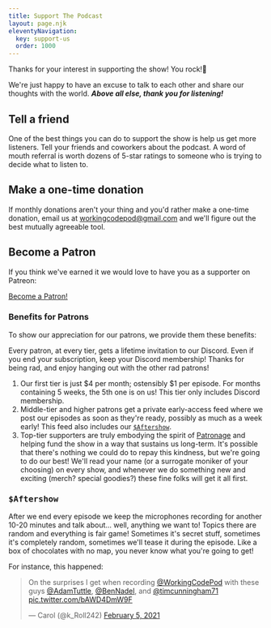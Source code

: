 ```yaml
---
title: Support The Podcast
layout: page.njk
eleventyNavigation:
  key: support-us
  order: 1000
---
```


Thanks for your interest in supporting the show! You rock!🤘

We're just happy to have an excuse to talk to each other and share our thoughts with the world. ***Above all else, thank you for listening!***

## Tell a friend

One of the best things you can do to support the show is help us get more listeners. Tell your friends and coworkers about the podcast. A word of mouth referral is worth dozens of 5-star ratings to someone who is trying to decide what to listen to.

## Make a one-time donation

If monthly donations aren't your thing and you'd rather make a one-time donation, email us at <a href="mailto:workingcodepod@gmail.com">workingcodepod@gmail.com</a> and we'll figure out the best mutually agreeable tool.

## Become a Patron

If you think we've earned it we would love to have you as a supporter on Patreon:

<a href="https://www.patreon.com/bePatron?u=45624319" data-patreon-widget-type="become-patron-button">Become a Patron!</a>

### Benefits for Patrons

To show our appreciation for our patrons, we provide them these benefits:

Every patron, at every tier, gets a lifetime invitation to our Discord. Even if you end your subscription, keep your Discord membership! Thanks for being rad, and enjoy hanging out with the other rad patrons!

1. Our first tier is just $4 per month; ostensibly $1 per episode. For months containing 5 weeks, the 5th one is on us! This tier only includes Discord membership.
2. Middle-tier and higher patrons get a private early-access feed where we post our episodes as soon as they're ready, possibly as much as a week early! This feed also includes our [`$Aftershow`](#aftershow).
3. Top-tier supporters are truly embodying the spirit of [Patronage](https://en.wikipedia.org/wiki/Patronage) and helping fund the show in a way that sustains us long-term. It's possible that there's nothing we could do to repay this kindness, but we're going to do our best! We'll read your name (or a surrogate moniker of your choosing) on every show, and whenever we do something new and exciting (merch? special goodies?) these fine folks will get it all first.

<h3 id="aftershow"><pre>$Aftershow</pre></h3>

After we end every episode we keep the microphones recording for another 10-20 minutes and talk about... well, anything we want to! Topics there are random and everything is fair game! Sometimes it's secret stuff, sometimes it's completely random, sometimes we'll tease it during the episode. Like a box of chocolates with no map, you never know what you're going to get!

For instance, this happened:

<blockquote class="twitter-tweet"><p lang="en" dir="ltr">On the surprises I get when recording <a href="https://twitter.com/WorkingCodePod?ref_src=twsrc%5Etfw">@WorkingCodePod</a> with these guys <a href="https://twitter.com/AdamTuttle?ref_src=twsrc%5Etfw">@AdamTuttle</a>, <a href="https://twitter.com/BenNadel?ref_src=twsrc%5Etfw">@BenNadel</a>, and <a href="https://twitter.com/timcunningham71?ref_src=twsrc%5Etfw">@timcunningham71</a> <a href="https://t.co/bAWD4DmW9F">pic.twitter.com/bAWD4DmW9F</a></p>&mdash; Carol (@k_Roll242) <a href="https://twitter.com/k_Roll242/status/1357521290589073411?ref_src=twsrc%5Etfw">February 5, 2021</a></blockquote> <script async src="https://platform.twitter.com/widgets.js" charset="utf-8"></script>
